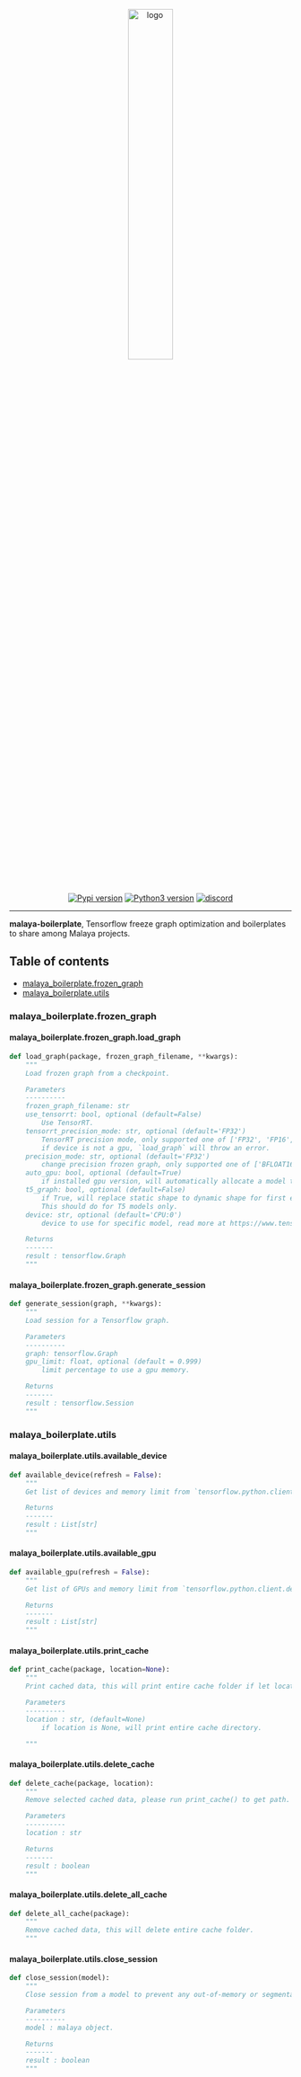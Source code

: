 <p align="center">
    <a href="#readme">
        <img alt="logo" width="40%" src="malaya-boilerplate.png">
    </a>
</p>
<p align="center">
    <a href="https://pypi.python.org/pypi/malaya-boilerplate"><img alt="Pypi version" src="https://badge.fury.io/py/malaya-boilerplate.svg"></a>
    <a href="https://pypi.python.org/pypi/malaya-boilerplate"><img alt="Python3 version" src="https://img.shields.io/pypi/pyversions/malaya-boilerplate.svg"></a>
    <a href="https://discord.gg/aNzbnRqt3A"><img alt="discord" src="https://img.shields.io/badge/discord%20server-malaya-rgb(118,138,212).svg"></a>
</p>

---

**malaya-boilerplate**, Tensorflow freeze graph optimization and boilerplates to share among Malaya projects.

## Table of contents

  * [malaya_boilerplate.frozen_graph](#malaya_boilerplate_frozen_graph)
  * [malaya_boilerplate.utils](#malaya_boilerplate_utils)
  
### malaya_boilerplate.frozen_graph

#### malaya_boilerplate.frozen_graph.load_graph

```python
def load_graph(package, frozen_graph_filename, **kwargs):
    """
    Load frozen graph from a checkpoint.

    Parameters
    ----------
    frozen_graph_filename: str
    use_tensorrt: bool, optional (default=False)
        Use TensorRT.
    tensorrt_precision_mode: str, optional (default='FP32')
        TensorRT precision mode, only supported one of ['FP32', 'FP16', 'INT8'].
        if device is not a gpu, `load_graph` will throw an error.
    precision_mode: str, optional (default='FP32')
        change precision frozen graph, only supported one of ['BFLOAT16', 'FP16', 'FP32', 'FP64'].
    auto_gpu: bool, optional (default=True)
        if installed gpu version, will automatically allocate a model to a gpu with the most empty memory.
    t5_graph: bool, optional (default=False)
        if True, will replace static shape to dynamic shape for first element in batch.
        This should do for T5 models only.
    device: str, optional (default='CPU:0')
        device to use for specific model, read more at https://www.tensorflow.org/guide/gpu

    Returns
    -------
    result : tensorflow.Graph
    """
```

#### malaya_boilerplate.frozen_graph.generate_session

```python
def generate_session(graph, **kwargs):
    """
    Load session for a Tensorflow graph.

    Parameters
    ----------
    graph: tensorflow.Graph
    gpu_limit: float, optional (default = 0.999)
        limit percentage to use a gpu memory.

    Returns
    -------
    result : tensorflow.Session
    """
```

### malaya_boilerplate.utils

#### malaya_boilerplate.utils.available_device

```python
def available_device(refresh = False):
    """
    Get list of devices and memory limit from `tensorflow.python.client.device_lib.list_local_devices()`.

    Returns
    -------
    result : List[str]
    """
```

#### malaya_boilerplate.utils.available_gpu

```python
def available_gpu(refresh = False):
    """
    Get list of GPUs and memory limit from `tensorflow.python.client.device_lib.list_local_devices()`.

    Returns
    -------
    result : List[str]
    """
```

#### malaya_boilerplate.utils.print_cache

```python
def print_cache(package, location=None):
    """
    Print cached data, this will print entire cache folder if let location = None.

    Parameters
    ----------
    location : str, (default=None)
        if location is None, will print entire cache directory.

    """
```

#### malaya_boilerplate.utils.delete_cache

```python
def delete_cache(package, location):
    """
    Remove selected cached data, please run print_cache() to get path.

    Parameters
    ----------
    location : str

    Returns
    -------
    result : boolean
    """
```

#### malaya_boilerplate.utils.delete_all_cache

```python
def delete_all_cache(package):
    """
    Remove cached data, this will delete entire cache folder.
    """
```

#### malaya_boilerplate.utils.close_session

```python
def close_session(model):
    """
    Close session from a model to prevent any out-of-memory or segmentation fault issues.

    Parameters
    ----------
    model : malaya object.

    Returns
    -------
    result : boolean
    """
```